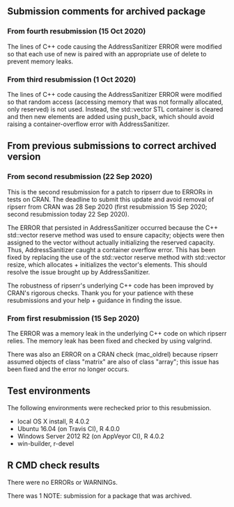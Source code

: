 ## Submission comments for archived package

### From fourth resubmission (15 Oct 2020)

The lines of C++ code causing the AddressSanitizer ERROR were modified so that each use of new is paired with an appropriate use of delete to prevent memory leaks.

### From third resubmission (1 Oct 2020)

The lines of C++ code causing the AddressSanitizer ERROR were modified so that random access (accessing memory that was not formally allocated, only reserved) is not used. Instead, the std::vector STL container is cleared and then new elements are added using push_back, which should avoid raising a container-overflow error with AddressSanitizer.

## From previous submissions to correct archived version

### From second resubmission (22 Sep 2020)

This is the second resubmission for a patch to ripserr due to ERRORs in tests on CRAN. The deadline to submit this update and avoid removal of ripserr from CRAN was 28 Sep 2020 (first resubmission 15 Sep 2020; second resubmission today 22 Sep 2020).

The ERROR that persisted in AddressSanitizer occurred because the C++ std::vector reserve method was used to ensure capacity; objects were then assigned to the vector without actually initializing the reserved capacity. Thus, AddressSanitizer caught a container overflow error. This has been fixed by replacing the use of the std::vector reserve method with std::vector resize, which allocates + initializes the vector's elements. This should resolve the issue brought up by AddressSanitizer.

The robustness of ripserr's underlying C++ code has been improved by CRAN's rigorous checks. Thank you for your patience with these resubmissions and your help + guidance in finding the issue.

### From first resubmission (15 Sep 2020)

The ERROR was a memory leak in the underlying C++ code on which ripserr relies. The memory leak has been fixed and checked by using valgrind.

There was also an ERROR on a CRAN check (mac_oldrel) because ripserr assumed objects of class "matrix" are also of class "array"; this issue has been fixed and the error no longer occurs.

## Test environments

The following environments were rechecked prior to this resubmission.

* local OS X install, R 4.0.2
* Ubuntu 16.04 (on Travis CI), R 4.0.0
* Windows Server 2012 R2 (on AppVeyor CI), R 4.0.2
* win-builder, r-devel

## R CMD check results

There were no ERRORs or WARNINGs.

There was 1 NOTE: submission for a package that was archived.
